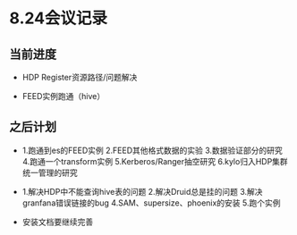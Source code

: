 # 8.24会议记录

## 当前进度

* HDP Register资源路径/问题解决

* FEED实例跑通（hive）

## 之后计划

* 1.跑通到es的FEED实例
  2.FEED其他格式数据的实验
  3.数据验证部分的研究
  4.跑通一个transform实例
  5.Kerberos/Ranger抽空研究
  6.kylo归入HDP集群统一管理的研究
  
* 1.解决HDP中不能查询hive表的问题
  2.解决Druid总是挂的问题
  3.解决granfana错误链接的bug
  4.SAM、supersize、phoenix的安装
  5.跑个实例
  
* 安装文档要继续完善